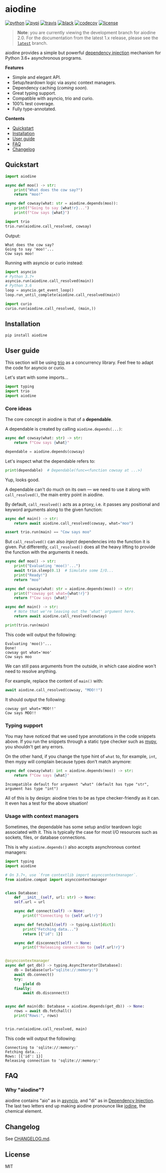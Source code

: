# aiodine

[![python](https://img.shields.io/pypi/pyversions/aiodine.svg?logo=python&logoColor=fed749&colorB=3770a0&label=)](https://www.python.org)
[![pypi](https://img.shields.io/pypi/v/aiodine.svg)][pypi-url]
[![travis](https://img.shields.io/travis/bocadilloproject/aiodine.svg)](https://travis-ci.org/bocadilloproject/aiodine)
[![black](https://img.shields.io/badge/code_style-black-000000.svg)](https://github.com/ambv/black)
[![codecov](https://codecov.io/gh/bocadilloproject/aiodine/branch/master/graph/badge.svg)](https://codecov.io/gh/bocadilloproject/aiodine)
[![license](https://img.shields.io/pypi/l/aiodine.svg)][pypi-url]

[pypi-url]: https://pypi.org/project/aiodine/

> **Note**: you are currently viewing the development branch for aiodine 2.0. For the documentation from the latest 1.x release, please see the [`latest`] branch.

[`latest`]: https://github.com/bocadilloproject/aiodine/tree/latest

aiodine provides a simple but powerful [dependency injection][di] mechanism for Python 3.6+ asynchronous programs.

**Features**

- Simple and elegant API.
- Setup/teardown logic via async context managers.
- Dependency caching (_coming soon_).
- Great typing support.
- Compatible with asyncio, trio and curio.
- 100% test coverage.
- Fully type-annotated.

**Contents**

- [Quickstart](#quickstart)
- [Installation](#installation)
- [User guide](#user-guide)
- [FAQ](#faq)
- [Changelog](#changelog)

## Quickstart

```python
import aiodine

async def moo() -> str:
    print("What does the cow say?")
    return "moo!"

async def cowsay(what: str = aiodine.depends(moo)):
    print(f"Going to say {what!r}...")
    print(f"Cow says {what}")

import trio
trio.run(aiodine.call_resolved, cowsay)
```

Output:

```console
What does the cow say?
Going to say 'moo!'...
Cow says moo!
```

Running with asyncio or curio instead:

```python
import asyncio
# Python 3.7+
asyncio.run(aiodine.call_resolved(main))
# Python 3.6
loop = asyncio.get_event_loop()
loop.run_until_complete(aiodine.call_resolved(main))

import curio
curio.run(aiodine.call_resolved, (main,))
```

## Installation

```
pip install aiodine
```

## User guide

This section will be using [trio](https://github.com/python-trio/trio) as a concurrency library. Feel free to adapt the code for asyncio or curio.

Let's start with some imports...

```python
import typing
import trio
import aiodine
```

### Core ideas

The core concept in aiodine is that of a **dependable**.

A dependable is created by calling `aiodine.depends(...)`:

```python
async def cowsay(what: str) -> str:
    return f"Cow says {what}"

dependable = aiodine.depends(cowsay)
```

Let's inspect what the dependable refers to:

```python
print(dependable)  # Dependable(func=<function cowsay at ...>)
```

Yup, looks good.

A dependable can't do much on its own — we need to use it along with `call_resolved()`, the main entry point in aiodine.

By default, `call_resolved()` acts as a proxy, i.e. it passes any positional and keyword arguments along to the given function:

```python
async def main() -> str:
    return await aiodine.call_resolved(cowsay, what="moo")

assert trio.run(main) == "Cow says moo"
```

But `call_resolved()` can also _inject_ dependencies into the function it is given. Put differently, `call_resolved()` does all the heavy lifting to provide the function with the arguments it needs.

```python
async def moo() -> str:
    print("Evaluating 'moo()'...")
    await trio.sleep(0.1)  # Simulate some I/O...
    print("Ready!")
    return "moo"

async def cowsay(what: str = aiodine.depends(moo)) -> str:
    print(f"cowsay got what={what!r}")
    return f"Cow says {what}"

async def main() -> str:
    # Note that we're leaving out the 'what' argument here.
    return await aiodine.call_resolved(cowsay)

print(trio.run(main)
```

This code will output the following:

```console
Evaluating 'moo()'...
Done!
cowsay got what='moo'
Cow says moo
```

We can still pass arguments from the outside, in which case aiodine won't need to resolve anything.

For example, replace the content of `main()` with:

```python
await aiodine.call_resolved(cowsay, "MOO!!")
```

It should output the following:

```console
cowsay got what='MOO!!'
Cow says MOO!!
```

### Typing support

You may have noticed that we used type annotations in the code snippets above. If you run the snippets through a static type checker such as [mypy](http://mypy-lang.org/), you shouldn't get any errors.

On the other hand, if you change the type hint of `what` to, for example, `int`, then mypy will complain because types don't match anymore:

```python
async def cowsay(what: int = aiodine.depends(moo)) -> str:
    return f"Cow says {what}"
```

```console
Incompatible default for argument "what" (default has type "str", argument has type "int")
```

All of this is by design: aiodine tries to be as type checker-friendly as it can. It even has a test for the above situation!

### Usage with context managers

Sometimes, the dependable has some setup and/or teardown logic associated with it. This is typically the case for most I/O resources such as sockets, files, or database connections.

This is why `aiodine.depends()` also accepts asynchronous context managers:

```python
import typing
import aiodine

# On 3.7+, use `from contextlib import asynccontextmanager`.
from aiodine.compat import asynccontextmanager


class Database:
    def __init__(self, url: str) -> None:
    self.url = url

    async def connect(self) -> None:
        print(f"Connecting to {self.url!r}")

    async def fetchall(self) -> typing.List[dict]:
        print("Fetching data...")
        return [{"id": 1}]

    async def disconnect(self) -> None:
        print(f"Releasing connection to {self.url!r}")


@asynccontextmanager
async def get_db() -> typing.AsyncIterator[Database]:
    db = Database(url="sqlite://:memory:")
    await db.connect()
    try:
        yield db
    finally:
        await db.disconnect()


async def main(db: Database = aiodine.depends(get_db)) -> None:
    rows = await db.fetchall()
    print("Rows:", rows)


trio.run(aiodine.call_resolved, main)
```

This code will output the following:

```console
Connecting to 'sqlite://:memory:'
Fetching data...
Rows: [{'id': 1}]
Releasing connection to 'sqlite://:memory:'
```

## FAQ

### Why "aiodine"?

aiodine contains "aio" as in [asyncio], and "di" as in [Dependency Injection][di]. The last two letters end up making aiodine pronounce like [iodine], the chemical element.

[asyncio]: https://docs.python.org/3/library/asyncio.html
[di]: https://en.wikipedia.org/wiki/Dependency_injection
[iodine]: https://en.wikipedia.org/wiki/Iodine

## Changelog

See [CHANGELOG.md](https://github.com/bocadilloproject/aiodine/blob/master/CHANGELOG.md).

## License

MIT
